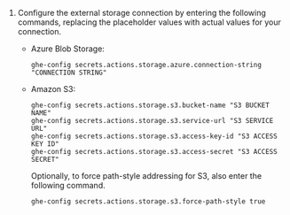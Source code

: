 1. Configure the external storage connection by entering the following commands, replacing the placeholder values with actual values for your connection.

    - Azure Blob Storage:

      ```shell{:copy}
      ghe-config secrets.actions.storage.azure.connection-string "CONNECTION STRING"
      ```
    - Amazon S3:

      ```shell{:copy}
      ghe-config secrets.actions.storage.s3.bucket-name "S3 BUCKET NAME"
      ghe-config secrets.actions.storage.s3.service-url "S3 SERVICE URL"
      ghe-config secrets.actions.storage.s3.access-key-id "S3 ACCESS KEY ID"
      ghe-config secrets.actions.storage.s3.access-secret "S3 ACCESS SECRET"
      ```
      Optionally, to force path-style addressing for S3, also enter the following command.

        ```shell{:copy}
        ghe-config secrets.actions.storage.s3.force-path-style true
        ```

